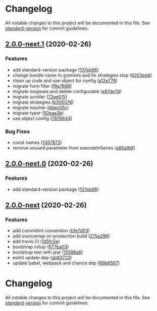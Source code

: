# Changelog

All notable changes to this project will be documented in this file. See [standard-version](https://github.com/conventional-changelog/standard-version) for commit guidelines.

## [2.0.0-next.1](https://github.com/marmelab/gremlins.js/compare/v2.0.0-next...v2.0.0-next.1) (2020-02-26)

### Features

-   add standard-version package ([137eb96](https://github.com/marmelab/gremlins.js/commit/137eb96e4f635fb6f5a1bc348dce430dfa31c990))
-   change bundle name to gremlins and fix strategies stop ([6203ed4](https://github.com/marmelab/gremlins.js/commit/6203ed4f34040247672f1e436b19278c84759ecb))
-   clean up code and use object for config ([a12e779](https://github.com/marmelab/gremlins.js/commit/a12e77983d19f8951261a5dd9e694ae75943694e))
-   migrate form filler ([f9a7698](https://github.com/marmelab/gremlins.js/commit/f9a7698c88ead3f9b908e57e58f1e45bb2b8a999))
-   migrate mogwais and delete configurable ([e87de74](https://github.com/marmelab/gremlins.js/commit/e87de74608510a9b8b5c96a3e50ffe6d0fdc9686))
-   migrate scroller ([72ee515](https://github.com/marmelab/gremlins.js/commit/72ee515ed25a7694c6b9a5d79a67b7ac39619da4))
-   migrate strategies ([b300076](https://github.com/marmelab/gremlins.js/commit/b3000764f5acf6623e969944152db640868220aa))
-   migrate toucher ([bbec05c](https://github.com/marmelab/gremlins.js/commit/bbec05c221599d9dbf15628b465f27df45f38c7d))
-   migrate typer ([50eaa3b](https://github.com/marmelab/gremlins.js/commit/50eaa3b54f3f3763234f153d31aefb5fc0c3886d))
-   use object config ([7876644](https://github.com/marmelab/gremlins.js/commit/7876644f5d4cac10b4803d6c4c94177b47efe08d))

### Bug Fixes

-   const names ([7d57872](https://github.com/marmelab/gremlins.js/commit/7d578723c447fccc6bd31776601ac407dc73c352))
-   remove unused parameter from executeInSeries ([a85a9bf](https://github.com/marmelab/gremlins.js/commit/a85a9bf75897f8e3c690981ae19e459b9130de30))

## [2.0.0-next.0](https://github.com/marmelab/gremlins.js/compare/v2.0.0-next...v2.0.0-next.0) (2020-02-26)

### Features

-   add standard-version package ([137eb96](https://github.com/marmelab/gremlins.js/commit/137eb96e4f635fb6f5a1bc348dce430dfa31c990))

## [2.0.0-next](https://github.com/marmelab/gremlins.js/compare/v0.1.0...v2.0.0-next) (2020-02-26)

### Features

-   add commitlint convention ([b1e7d03](https://github.com/marmelab/gremlins.js/commit/b1e7d03aae45de6aa37c26e00fed59bd39600218))
-   add sourcemap on production build ([275a296](https://github.com/marmelab/gremlins.js/commit/275a2961283ac0adafc45a662cfdc1886696f7ac))
-   add travis CI ([1d5fc5e](https://github.com/marmelab/gremlins.js/commit/1d5fc5ece866fa1373ca224dde0a431221ba271c))
-   bootstrap rollup ([677ba03](https://github.com/marmelab/gremlins.js/commit/677ba0318708da2780a1288124dc2d424f5130f1))
-   bootstrap test with jest ([13398a6](https://github.com/marmelab/gremlins.js/commit/13398a680774e2035d1b9757f24f3999a96ae278))
-   eslint update dep ([ab83723](https://github.com/marmelab/gremlins.js/commit/ab83723d82bcf423afd06a1f9294ad782a234b52))
-   update babel, webpack and chance dep ([69b6567](https://github.com/marmelab/gremlins.js/commit/69b6567e4292e9cad2e8614fa7b26d10d58d680b))

# Changelog

All notable changes to this project will be documented in this file. See [standard-version](https://github.com/conventional-changelog/standard-version) for commit guidelines.
